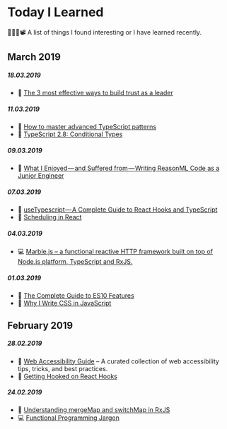 # Today I Learned

👨‍💻📝📽 A list of things I found interesting or I have learned recently.

## March 2019

##### 18.03.2019

- 📝 [The 3 most effective ways to build trust as a leader](https://m.signalvnoise.com/the-3-most-effective-ways-to-build-trust-as-a-leader/)

##### 11.03.2019

- 📝 [How to master advanced TypeScript patterns](https://medium.freecodecamp.org/typescript-curry-ramda-types-f747e99744ab)
- 📝 [TypeScript 2.8: Conditional Types](https://mariusschulz.com/blog/typescript-2-8-conditional-types)

##### 09.03.2019

- 📝 [What I Enjoyed — and Suffered from — Writing ReasonML Code as a Junior Engineer](https://blog.usejournal.com/journey-with-reasonml-as-a-junior-developer-17ee53a25fa7)

##### 07.03.2019

- 📝 [useTypescript — A Complete Guide to React Hooks and TypeScript](https://levelup.gitconnected.com/usetypescript-a-complete-guide-to-react-hooks-and-typescript-db1858d1fb9c)
- 📝 [Scheduling in React](https://philippspiess.com/scheduling-in-react)

##### 04.03.2019

- 💻 [Marble.js – a functional reactive HTTP framework built on top of Node.js platform, TypeScript and RxJS.](https://docs.marblejs.com)

##### 01.03.2019

- 📝 [The Complete Guide to ES10 Features](https://medium.com/@js_tut/the-complete-guide-to-es10-features-f09a8c7be1bd)
- 📝 [Why I Write CSS in JavaScript](https://mxstbr.com/thoughts/css-in-js/)

## February 2019

##### 28.02.2019

- 📝 [Web Accessibility Guide](https://webaccessibility.guide) – A curated collection of web accessibility tips, tricks, and best practices.
- 📝 [Getting Hooked on React Hooks](https://tech.okcupid.com/getting-hooked-on-react-hooks)

##### 24.02.2019

- 📝 [Understanding mergeMap and switchMap in RxJS](https://netbasal.com/understanding-mergemap-and-switchmap-in-rxjs-13cf9c57c885)
- 💻 [Functional Programming Jargon](https://github.com/hemanth/functional-programming-jargon)
